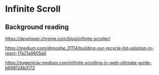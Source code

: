 # Infinite Scroll


## Background reading

https://developer.chrome.com/blog/infinite-scroller/

https://medium.com/@moshe_31114/building-our-recycle-list-solution-in-react-17a21a9605a0

https://evgeniiray.medium.com/infinite-scrolling-in-web-ultimate-guide-b698124b3172